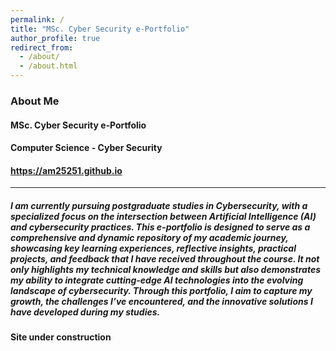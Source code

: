```yaml
---
permalink: /
title: "MSc. Cyber Security e‑Portfolio"
author_profile: true
redirect_from: 
  - /about/
  - /about.html
---
```









### About Me

#### MSc. Cyber Security e‑Portfolio
#### Computer Science - Cyber Security
#### https://am25251.github.io
------

##### I am currently pursuing postgraduate studies in Cybersecurity, with a specialized focus on the intersection between Artificial Intelligence (AI) and cybersecurity practices. This e-portfolio is designed to serve as a comprehensive and dynamic repository of my academic journey, showcasing key learning experiences, reflective insights, practical projects, and feedback that I have received throughout the course. It not only highlights my technical knowledge and skills but also demonstrates my ability to integrate cutting-edge AI technologies into the evolving landscape of cybersecurity. Through this portfolio, I aim to capture my growth, the challenges I’ve encountered, and the innovative solutions I have developed during my studies.



**Site under construction**
